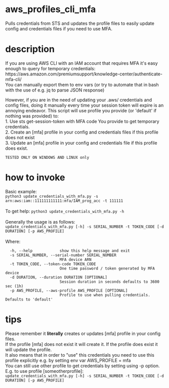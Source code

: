 # aws_profiles_cli_mfa
Pulls credentials from STS and updates the profile files to easily update config and credentials files if you need to use MFA. 

# description 
<p>If you are using AWS CLI with an IAM account that requires MFA
it's easy enough to query for temporary credentials: <br>
https://aws.amazon.com/premiumsupport/knowledge-center/authenticate-mfa-cli/<br>
You can manually export them to env vars (or try to automate that in bash with the use of e.g. jq to parse JSON response)</p>
However, if you are in the need of updating your .aws/ credentials and config files, 
doing it manually every time your session token will expire is an annoying endeavor. 
This script will use profile you provide (or 'default' if nothing was provided) to: <br>
1. Use sts get-session-token with MFA code You provide to get temporary credentials. <br>
2. Create an [mfa] profile in your config and credentials files if this profile does not exist <br>
3. Update an [mfa] profile in your config and credentials file if this profile does exist. <br>
   

    TESTED ONLY ON WINDOWS AND LINUX only
# how to invoke
Basic example:<br>
```python3 update_credentials_with_mfa.py -s arn:aws:iam::111111111111:mfa/IAM_prog_acc -t 111111``` <br><br>
To get help: ```python3 update_credentials_with_mfa.py -h``` <br><br>
Generally the usage is as follows:<br>
```update_credentials_with_mfa.py [-h] -s SERIAL_NUMBER -t TOKEN_CODE [-d DURATION] [-p AWS_PROFILE]```
<br><br>
Where:<br>
```
  -h, --help            show this help message and exit
  -s SERIAL_NUMBER, --serial-number SERIAL_NUMBER
                        MFA device ARN
  -t TOKEN_CODE, --token-code TOKEN_CODE
                        One time password / token generated by MFA device
  -d DURATION, --duration DURATION [OPTIONAL]
                        Session duration in seconds defaults to 3600 sec (1h)
  -p AWS_PROFILE, --aws-profile AWS_PROFILE [OPTIONAL]
                        Profile to use when pulling credentials. Defaults to 'default'
```

# tips
Please remember it <b>literally</b> creates or updates [mfa] profile in your config files. <br> 
If the profile [mfa] does not exist it will create it. If the profile does exist it will update the profile.<br>
It also means that in order to "use" this credentials you need to use this profile explicitly e.g. by setting env var AWS_PROFILE = mfa<br>
You can still use other profile to get credentials by setting using -p option. E.g. to use profile [someotherprofile]: <br>
```update_credentials_with_mfa.py [-h] -s SERIAL_NUMBER -t TOKEN_CODE [-d DURATION] [-p AWS_PROFILE]```
